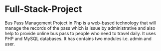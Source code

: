 # Full-Stack-Project
Bus Pass Management Project in Php is a web-based technology that will manage the records of the pass which is issue by administrative and also help to provide online bus pass to people who need to travel daily. It uses PHP and MySQL databases. It has contains two modules i.e. admin and user.
